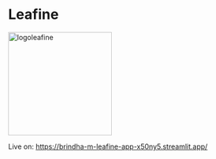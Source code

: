 # Leafine

<img width="210" alt="logoleafine" src="https://user-images.githubusercontent.com/72887609/227806722-a23e2a0a-fcb2-4b45-8386-dde6658d5694.png">

Live on:  https://brindha-m-leafine-app-x50ny5.streamlit.app/
